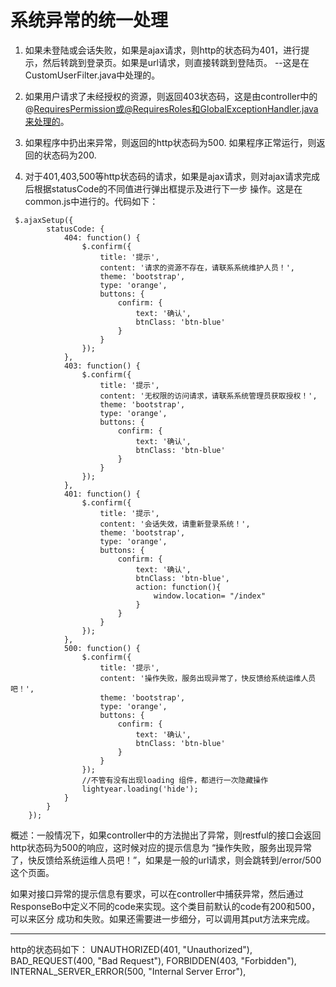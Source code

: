 # 系统异常的统一处理
1. 如果未登陆或会话失败，如果是ajax请求，则http的状态码为401，进行提示，然后转跳到登录页。如果是url请求，则直接转跳到登陆页。 
--这是在CustomUserFilter.java中处理的。

2. 如果用户请求了未经授权的资源，则返回403状态码，这是由controller中的@RequiresPermission或@RequiresRoles和GlobalExceptionHandler.java来处理的。

3. 如果程序中扔出来异常，则返回的http状态码为500.
如果程序正常运行，则返回的状态码为200.

4. 对于401,403,500等http状态码的请求，如果是ajax请求，则对ajax请求完成后根据statusCode的不同值进行弹出框提示及进行下一步
操作。这是在common.js中进行的。代码如下：

```
 $.ajaxSetup({
        statusCode: {
            404: function() {
                $.confirm({
                    title: '提示',
                    content: '请求的资源不存在，请联系系统维护人员！',
                    theme: 'bootstrap',
                    type: 'orange',
                    buttons: {
                        confirm: {
                            text: '确认',
                            btnClass: 'btn-blue'
                        }
                    }
                });
            },
            403: function() {
                $.confirm({
                    title: '提示',
                    content: '无权限的访问请求，请联系系统管理员获取授权！',
                    theme: 'bootstrap',
                    type: 'orange',
                    buttons: {
                        confirm: {
                            text: '确认',
                            btnClass: 'btn-blue'
                        }
                    }
                });
            },
            401: function() {
                $.confirm({
                    title: '提示',
                    content: '会话失效，请重新登录系统！',
                    theme: 'bootstrap',
                    type: 'orange',
                    buttons: {
                        confirm: {
                            text: '确认',
                            btnClass: 'btn-blue',
                            action: function(){
                                window.location= "/index"
                            }
                        }
                    }
                });
            },
            500: function() {
                $.confirm({
                    title: '提示',
                    content: '操作失败，服务出现异常了，快反馈给系统运维人员吧！',
                    theme: 'bootstrap',
                    type: 'orange',
                    buttons: {
                        confirm: {
                            text: '确认',
                            btnClass: 'btn-blue'
                        }
                    }
                });
                //不管有没有出现loading 组件，都进行一次隐藏操作
                lightyear.loading('hide');
            }
        }
    });
```

概述：一般情况下，如果controller中的方法抛出了异常，则restful的接口会返回http状态码为500的响应，这时候对应的提示信息为
“操作失败，服务出现异常了，快反馈给系统运维人员吧！”，如果是一般的url请求，则会跳转到/error/500这个页面。

如果对接口异常的提示信息有要求，可以在controller中捕获异常，然后通过ResponseBo中定义不同的code来实现。这个类目前默认的code有200和500，可以来区分
成功和失败。如果还需要进一步细分，可以调用其put方法来完成。

---
http的状态码如下：
UNAUTHORIZED(401, "Unauthorized"),
BAD_REQUEST(400, "Bad Request"),
FORBIDDEN(403, "Forbidden"),
INTERNAL_SERVER_ERROR(500, "Internal Server Error"),